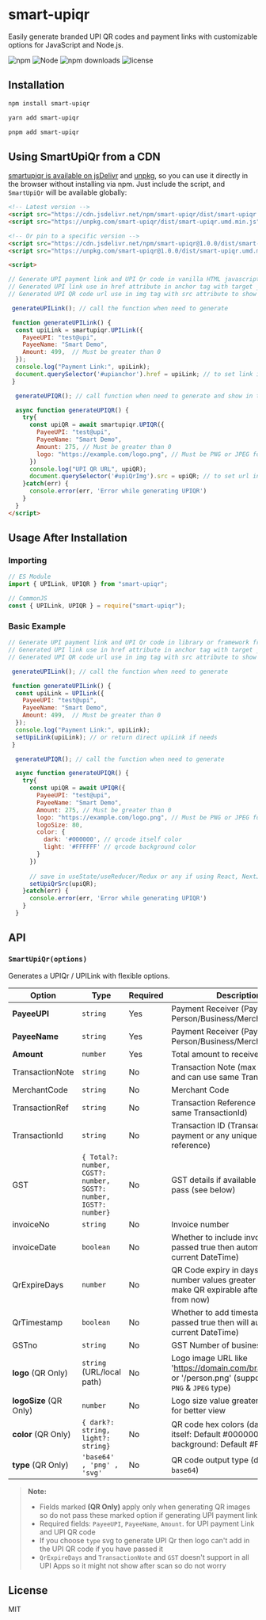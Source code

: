 # smart-upiqr

Easily generate branded UPI QR codes and payment links with customizable options for JavaScript and Node.js.

![npm](https://img.shields.io/npm/v/smart-upiqr)
![Node](https://img.shields.io/node/v/smart-upiqr)
![npm downloads](https://img.shields.io/npm/dm/smart-upiqr)
![license](https://img.shields.io/npm/l/smart-upiqr)

## Installation

```bash
npm install smart-upiqr
```
```bash
yarn add smart-upiqr
```
```bash
pnpm add smart-upiqr
```


## Using SmartUpiQr from a CDN

[smartupiqr is available on jsDelivr](https://www.jsdelivr.com/package/npm/smart-upiqr) and [unpkg](https://unpkg.com/browse/smart-upiqr/), so you can use it directly in the browser without installing via npm. Just include the script, and `SmartUpiQr` will be available globally:

```html
<!-- Latest version -->
<script src="https://cdn.jsdelivr.net/npm/smart-upiqr/dist/smart-upiqr.umd.min.js"></script> or
<script src="https://unpkg.com/smart-upiqr/dist/smart-upiqr.umd.min.js"></script>

<!-- Or pin to a specific version -->
<script src="https://cdn.jsdelivr.net/npm/smart-upiqr@1.0.0/dist/smart-upiqr.umd.min.js"></script> or
<script src="https://unpkg.com/smart-upiqr@1.0.0/dist/smart-upiqr.umd.min.js"></script>

<script>

// Generate UPI payment link and UPI Qr code in vanilla HTML javascript website
// Generated UPI link use in href attribute in anchor tag with target _blank so when user click on it in tablet or mobile so it'll show all installed UPI Apps and after choose will redirect to that app for payment with that passed values
// Generated UPI QR code url use in img tag with src attribute to show so that anyone can scan via UPI apps for payment

 generateUPILink(); // call the function when need to generate

 function generateUPILink() {
  const upiLink = smartupiqr.UPILink({
    PayeeUPI: "test@upi",
    PayeeName: "Smart Demo",
    Amount: 499,  // Must be greater than 0
  });
  console.log("Payment Link:", upiLink);
  document.querySelector('#upianchor').href = upiLink; // to set link in anchor tag
 }

  generateUPIQR(); // call function when need to generate and show in the UI

  async function generateUPIQR() {
    try{
      const upiQR = await smartupiqr.UPIQR({
        PayeeUPI: "test@upi",
        PayeeName: "Smart Demo",
        Amount: 275, // Must be greater than 0
        logo: "https://example.com/logo.png", // Must be PNG or JPEG format either remote / local url like '/person.png' or '/https://domain.com/photo.png'
      })
      console.log("UPI QR URL", upiQR);
      document.querySelector('#upiQrImg').src = upiQR; // to set url in img tag
    }catch(err) {
      console.error(err, 'Error while generating UPIQR')
    }
  }
</script>
```


## Usage After Installation

### Importing

```javascript
// ES Module
import { UPILink, UPIQR } from "smart-upiqr";

// CommonJS
const { UPILink, UPIQR } = require("smart-upiqr");
```

### Basic Example

```javascript
// Generate UPI payment link and UPI Qr code in library or framework frontend (to show on mount, use useEffect else call function when needs) or in nodejs backend to send UPI payment links and UPI Qr code through your own API to frontend
// Generated UPI link use in href attribute in anchor tag with target _blank so when user click on it in tablet or mobile so it'll show all installed UPI Apps and after choose will redirect to that app for payment with that passed values
// Generated UPI QR code url use in img tag with src attribute to show so that anyone can scan via UPI apps for payment

 generateUPILink(); // call the function when need to generate

 function generateUPILink() {
  const upiLink = UPILink({
    PayeeUPI: "test@upi",
    PayeeName: "Smart Demo",
    Amount: 499,  // Must be greater than 0
  });
  console.log("Payment Link:", upiLink);
  setUpiLink(upiLink); // or return direct upiLink if needs
 }

  generateUPIQR(); // call the function when need to generate

  async function generateUPIQR() {
    try{
      const upiQR = await UPIQR({
        PayeeUPI: "test@upi",
        PayeeName: "Smart Demo",
        Amount: 275, // Must be greater than 0
        logo: "https://example.com/logo.png", // Must be PNG or JPEG format either remote / local url like '/person.png' or '/https://domain.com/photo.png'
        logoSize: 80,
        color: {
          dark: '#000000', // qrcode itself color
          light: '#FFFFFF' // qrcode background color
        }
      })
      
      // save in useState/useReducer/Redux or any if using React, NextJS etc and start to show via img tag
      setUpiQrSrc(upiQR);
    }catch(err) {
      console.error(err, 'Error while generating UPIQR')
    }
  }
```


## API

### `SmartUpiQr(options)`

Generates a UPIQr / UPILink with flexible options.


| Option     | Type                               | Required | Description                                                                 |
|-----------------|------------------------------------|----------|-----------------------------------------------------------------------------|
| **PayeeUPI**    | `string`                           | Yes      | Payment Receiver (Payee) Person/Business/Merchant UPI ID                                             |
| **PayeeName**   | `string`                           | Yes      | Payment Receiver (Payee) Person/Business/Merchant Name                               |
| **Amount**      | `number`                           | Yes      | Total amount to receive                                                     |
| TransactionNote | `string`                           | No       | Transaction Note (max 50 chracter and can use same Transaction Id)                                                           |
| MerchantCode    | `string`                           | No       | Merchant Code                                                               |
| TransactionRef  | `string`                           | No       | Transaction Reference (Can use same TransactionId)                                                      |
| TransactionId   | `string`                           | No       | Transaction ID (Transaction id of payment or any unique id for reference)                                                             |
| GST             | `{ Total?: number, CGST?: number, SGST?: number, IGST?: number}`                           | No       | GST details if available or want to pass (see below)                                                     |
| invoiceNo       | `string`                           | No       | Invoice number                                                              |
| invoiceDate     | `boolean`                          | No       | Whether to include invoice date (If passed true then automatic add current DateTime)                                            |
| QrExpireDays    | `number`                           | No       | QR Code expiry in days (Pass number values greater than 0 to make QR expirable after that day from now)                                                     |
| QrTimestamp     | `boolean`                          | No       | Whether to add timestamp in QR (If passed true then will automatic add current DateTime)                                             |
| GSTno           | `string`                           | No       | GST Number of business                                                      |
| **logo** (QR Only)       | `string` (URL/local path)                     | No       | Logo image URL like 'https://domain.com/brandlogo.png' or '/person.png' (supported only `PNG` & `JPEG` type)                    |
| **logoSize** (QR Only)   | `number`                      | No       | Logo size value greater than 5-10 for better view                                               |
| **color** (QR Only)      | `{ dark?: string, light?: string}` | No       | QR code hex colors (dark for QR itself: Default #000000 and light for background: Default #FFFFFF)                        |
| **type** (QR Only)       | `'base64' , 'png' , 'svg'`         | No       | QR code output type (default: `base64`)                           |

> **Note:**  
> - Fields marked **(QR Only)** apply only when generating QR images so do not pass these marked option if generating UPI payment link 
> - Required fields: `PayeeUPI`, `PayeeName`, `Amount`. for UPI payment Link and UPI QR code
> - If you choose `type` svg to generate UPI Qr then logo can't add in the UPI QR code if you have passed it
> - `QrExpireDays` and `TransactionNote` and `GST` doesn't support in all UPI Apps so it might not show after scan so do not worry


## License

MIT
